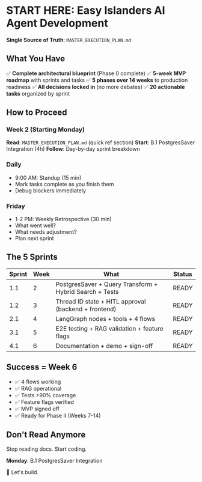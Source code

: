 # START HERE: Easy Islanders AI Agent Development

**Single Source of Truth**: `MASTER_EXECUTION_PLAN.md`

## What You Have

✅ **Complete architectural blueprint** (Phase 0 complete)
✅ **5-week MVP roadmap** with sprints and tasks
✅ **5 phases over 14 weeks** to production readiness
✅ **All decisions locked in** (no more debates)
✅ **20 actionable tasks** organized by sprint

## How to Proceed

### Week 2 (Starting Monday)
**Read**: `MASTER_EXECUTION_PLAN.md` (quick ref section)
**Start**: B.1 PostgresSaver Integration (4h)
**Follow**: Day-by-day sprint breakdown

### Daily
- 9:00 AM: Standup (15 min)
- Mark tasks complete as you finish them
- Debug blockers immediately

### Friday
- 1-2 PM: Weekly Retrospective (30 min)
- What went well?
- What needs adjustment?
- Plan next sprint

## The 5 Sprints

| Sprint | Week | What | Status |
|--------|------|------|--------|
| 1.1 | 2 | PostgresSaver + Query Transform + Hybrid Search + Tests | READY |
| 1.2 | 3 | Thread ID state + HITL approval (backend + frontend) | READY |
| 2.1 | 4 | LangGraph nodes + tools + 4 flows | READY |
| 3.1 | 5 | E2E testing + RAG validation + feature flags | READY |
| 4.1 | 6 | Documentation + demo + sign-off | READY |

## Success = Week 6

- ✅ 4 flows working
- ✅ RAG operational
- ✅ Tests >90% coverage
- ✅ Feature flags verified
- ✅ MVP signed off
- ✅ Ready for Phase II (Weeks 7-14)

## Don't Read Anymore

Stop reading docs. Start coding.

**Monday**: B.1 PostgresSaver Integration

🚀 Let's build.
